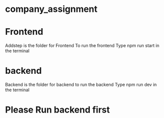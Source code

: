 # company_assignment

# Frontend
 Addstep is the folder for Frontend To run the frontend Type npm run start in the terminal
 
 # backend
 Backend is the folder for backend to run the backend Type npm run dev in the terminal
 
 # Please Run backend first
